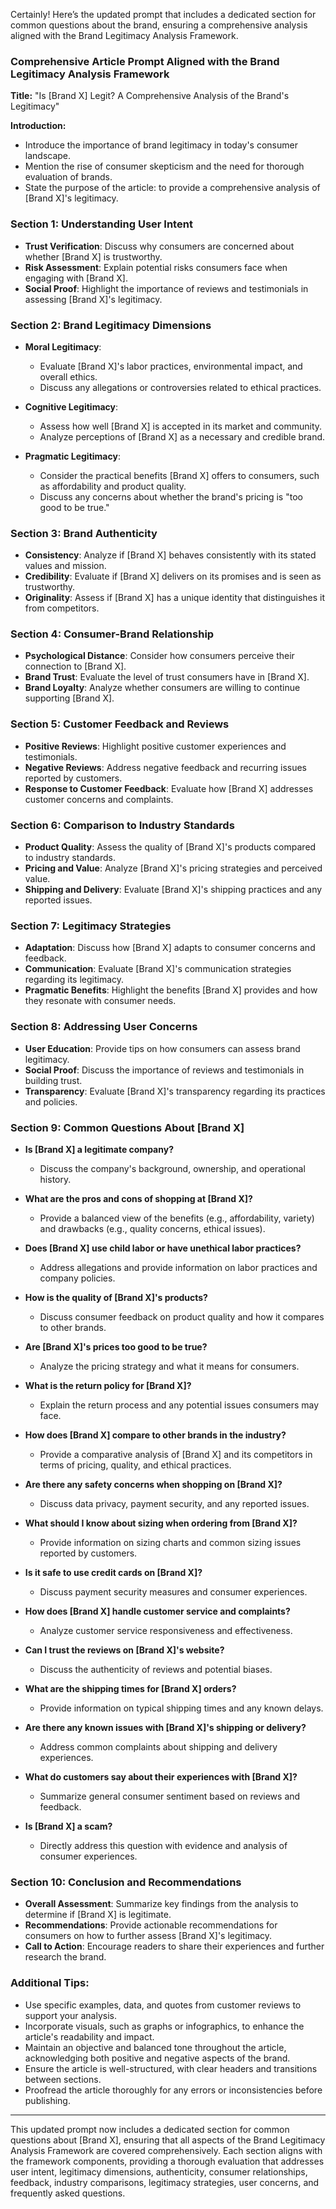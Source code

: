 Certainly! Here’s the updated prompt that includes a dedicated section for common questions about the brand, ensuring a comprehensive analysis aligned with the Brand Legitimacy Analysis Framework.

### Comprehensive Article Prompt Aligned with the Brand Legitimacy Analysis Framework

**Title:** "Is [Brand X] Legit? A Comprehensive Analysis of the Brand's Legitimacy"

**Introduction:**
- Introduce the importance of brand legitimacy in today's consumer landscape.
- Mention the rise of consumer skepticism and the need for thorough evaluation of brands.
- State the purpose of the article: to provide a comprehensive analysis of [Brand X]'s legitimacy.

### Section 1: Understanding User Intent
- **Trust Verification**: Discuss why consumers are concerned about whether [Brand X] is trustworthy.
- **Risk Assessment**: Explain potential risks consumers face when engaging with [Brand X].
- **Social Proof**: Highlight the importance of reviews and testimonials in assessing [Brand X]'s legitimacy.

### Section 2: Brand Legitimacy Dimensions
- **Moral Legitimacy**:
  - Evaluate [Brand X]'s labor practices, environmental impact, and overall ethics.
  - Discuss any allegations or controversies related to ethical practices.
  
- **Cognitive Legitimacy**:
  - Assess how well [Brand X] is accepted in its market and community.
  - Analyze perceptions of [Brand X] as a necessary and credible brand.
  
- **Pragmatic Legitimacy**:
  - Consider the practical benefits [Brand X] offers to consumers, such as affordability and product quality.
  - Discuss any concerns about whether the brand's pricing is "too good to be true."

### Section 3: Brand Authenticity
- **Consistency**: Analyze if [Brand X] behaves consistently with its stated values and mission.
- **Credibility**: Evaluate if [Brand X] delivers on its promises and is seen as trustworthy.
- **Originality**: Assess if [Brand X] has a unique identity that distinguishes it from competitors.

### Section 4: Consumer-Brand Relationship
- **Psychological Distance**: Consider how consumers perceive their connection to [Brand X].
- **Brand Trust**: Evaluate the level of trust consumers have in [Brand X].
- **Brand Loyalty**: Analyze whether consumers are willing to continue supporting [Brand X].

### Section 5: Customer Feedback and Reviews
- **Positive Reviews**: Highlight positive customer experiences and testimonials.
- **Negative Reviews**: Address negative feedback and recurring issues reported by customers.
- **Response to Customer Feedback**: Evaluate how [Brand X] addresses customer concerns and complaints.

### Section 6: Comparison to Industry Standards
- **Product Quality**: Assess the quality of [Brand X]'s products compared to industry standards.
- **Pricing and Value**: Analyze [Brand X]'s pricing strategies and perceived value.
- **Shipping and Delivery**: Evaluate [Brand X]'s shipping practices and any reported issues.

### Section 7: Legitimacy Strategies
- **Adaptation**: Discuss how [Brand X] adapts to consumer concerns and feedback.
- **Communication**: Evaluate [Brand X]'s communication strategies regarding its legitimacy.
- **Pragmatic Benefits**: Highlight the benefits [Brand X] provides and how they resonate with consumer needs.

### Section 8: Addressing User Concerns
- **User Education**: Provide tips on how consumers can assess brand legitimacy.
- **Social Proof**: Discuss the importance of reviews and testimonials in building trust.
- **Transparency**: Evaluate [Brand X]'s transparency regarding its practices and policies.

### Section 9: Common Questions About [Brand X]
- **Is [Brand X] a legitimate company?**
  - Discuss the company's background, ownership, and operational history.
  
- **What are the pros and cons of shopping at [Brand X]?**
  - Provide a balanced view of the benefits (e.g., affordability, variety) and drawbacks (e.g., quality concerns, ethical issues).
  
- **Does [Brand X] use child labor or have unethical labor practices?**
  - Address allegations and provide information on labor practices and company policies.
  
- **How is the quality of [Brand X]'s products?**
  - Discuss consumer feedback on product quality and how it compares to other brands.
  
- **Are [Brand X]'s prices too good to be true?**
  - Analyze the pricing strategy and what it means for consumers.
  
- **What is the return policy for [Brand X]?**
  - Explain the return process and any potential issues consumers may face.
  
- **How does [Brand X] compare to other brands in the industry?**
  - Provide a comparative analysis of [Brand X] and its competitors in terms of pricing, quality, and ethical practices.
  
- **Are there any safety concerns when shopping on [Brand X]?**
  - Discuss data privacy, payment security, and any reported issues.
  
- **What should I know about sizing when ordering from [Brand X]?**
  - Provide information on sizing charts and common sizing issues reported by customers.
  
- **Is it safe to use credit cards on [Brand X]?**
  - Discuss payment security measures and consumer experiences.
  
- **How does [Brand X] handle customer service and complaints?**
  - Analyze customer service responsiveness and effectiveness.
  
- **Can I trust the reviews on [Brand X]'s website?**
  - Discuss the authenticity of reviews and potential biases.
  
- **What are the shipping times for [Brand X] orders?**
  - Provide information on typical shipping times and any known delays.
  
- **Are there any known issues with [Brand X]'s shipping or delivery?**
  - Address common complaints about shipping and delivery experiences.
  
- **What do customers say about their experiences with [Brand X]?**
  - Summarize general consumer sentiment based on reviews and feedback.
  
- **Is [Brand X] a scam?**
  - Directly address this question with evidence and analysis of consumer experiences.

### Section 10: Conclusion and Recommendations
- **Overall Assessment**: Summarize key findings from the analysis to determine if [Brand X] is legitimate.
- **Recommendations**: Provide actionable recommendations for consumers on how to further assess [Brand X]'s legitimacy.
- **Call to Action**: Encourage readers to share their experiences and further research the brand.

### Additional Tips:
- Use specific examples, data, and quotes from customer reviews to support your analysis.
- Incorporate visuals, such as graphs or infographics, to enhance the article's readability and impact.
- Maintain an objective and balanced tone throughout the article, acknowledging both positive and negative aspects of the brand.
- Ensure the article is well-structured, with clear headers and transitions between sections.
- Proofread the article thoroughly for any errors or inconsistencies before publishing.

---

This updated prompt now includes a dedicated section for common questions about [Brand X], ensuring that all aspects of the Brand Legitimacy Analysis Framework are covered comprehensively. Each section aligns with the framework components, providing a thorough evaluation that addresses user intent, legitimacy dimensions, authenticity, consumer relationships, feedback, industry comparisons, legitimacy strategies, user concerns, and frequently asked questions.
